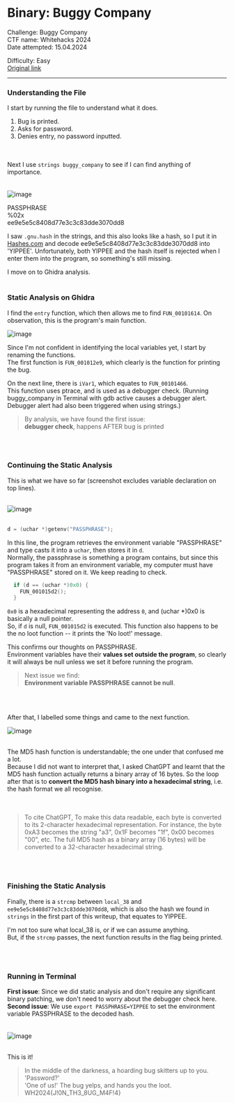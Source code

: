 # Binary: Buggy Company
Challenge: Buggy Company  
CTF name: Whitehacks 2024  
Date attempted: 15.04.2024  

Difficulty: Easy  
[Original link](https://whitehacks.computing.smu.edu.sg/)

<hr>

### Understanding the File
I start by running the file to understand what it does.  
1. Bug is printed.
2. Asks for password.
3. Denies entry, no password inputted.

<br><br>
Next I use `strings buggy_company` to see if I can find anything of importance.  
<br><br>
![image](https://github.com/lre72/writeups/assets/136733873/2b6802bb-2c3a-406f-8c65-1eb8281bd904)

PASSPHRASE  
%02x  
ee9e5e5c8408d77e3c3c83dde3070dd8  

I saw `.gnu.hash` in the strings, and this also looks like a hash, so I put it in [Hashes.com](https://hashes.com/en/decrypt/hash) and
decode ee9e5e5c8408d77e3c3c83dde3070dd8 into 'YIPPEE'.  Unfortunately, both YIPPEE and the hash itself is rejected when I enter them
into the program, so something's still missing.  

I move on to Ghidra analysis.
<br><br>


### Static Analysis on Ghidra
I find the `entry` function, which then allows me to find `FUN_00101614`. On observation, this is the program's main function.  

![image](https://github.com/lre72/writeups/assets/136733873/f7b37998-274b-469b-ba94-d7bfcb3cb92f)
  
Since I'm not confident in identifying the local variables yet, I start by renaming the functions.  
The first function is `FUN_001012e9`, which clearly is the function for printing the bug.  

On the next line, there is `iVar1`, which equates to `FUN_00101466`.  
This function uses ptrace, and is used as a debugger check. (Running buggy_company in Terminal with gdb active causes a debugger
alert. Debugger alert had also been triggered when using strings.)  

> By analysis, we have found the first issue:  
> **debugger check**, happens AFTER bug is printed

<br><br>
### Continuing the Static Analysis
This is what we have so far (screenshot excludes variable declaration on top lines).
<br><br>

![image](https://github.com/lre72/writeups/assets/136733873/ed21b800-ef6f-475f-8203-2adeb88092b9)
<br><br>

```c
d = (uchar *)getenv("PASSPHRASE");
```
  
In this line, the program retrieves the environment variable "PASSPHRASE" and type casts it into a `uchar`, then stores it in `d`.  
Normally, the passphrase is something a program contains, but since this program takes it from an environment variable, my computer
must have "PASSPHRASE" stored on it. We keep reading to check.  

```c
  if (d == (uchar *)0x0) {
    FUN_001015d2();
  }
```

`0x0` is a hexadecimal representing the address `0`, and (uchar *)0x0 is basically a null pointer.  
So, if `d` is null, `FUN_001015d2` is executed. This function also happens to be the no loot function -- it prints the 'No loot!' message.  

This confirms our thoughts on PASSPHRASE.  
Environment variables have their **values set outside the program**, so clearly it will always be null unless we set it before running
the program.

> Next issue we find:  
> **Environment variable PASSPHRASE cannot be null**.

<br><br>

After that, I labelled some things and came to the next function.  

![image](https://github.com/lre72/writeups/assets/136733873/47447f3d-d636-4c2e-9d06-dd5d8dc3d9cc)
<br><br>

The MD5 hash function is understandable; the one under that confused me a lot.  
Because I did not want to interpret that, I asked ChatGPT and learnt that the MD5 hash function actually returns a binary array of 16 bytes.
So the loop after that is to **convert the MD5 hash binary into a hexadecimal string**, i.e. the hash format we all recognise.  
<br><br>

> To cite ChatGPT,
> To make this data readable, each byte is converted to its 2-character hexadecimal representation.
For instance, the byte 0xA3 becomes the string "a3", 0x1F becomes "1f", 0x00 becomes "00", etc.
The full MD5 hash as a binary array (16 bytes) will be converted to a 32-character hexadecimal string.  

<br><br>

### Finishing the Static Analysis
Finally, there is a `strcmp` between `local_38` and `ee9e5e5c8408d77e3c3c83dde3070dd8`, which is also the hash we found in 
`strings` in the first part of this writeup, that equates to YIPPEE.  

I'm not too sure what local_38 is, or if we can assume anything.  
But, if the `strcmp` passes, the next function results in the flag being printed.

<br><br>

### Running in Terminal
**First issue**: Since we did static analysis and don't require any significant binary patching, we don't need to
worry about the debugger check here.  
**Second issue**: We use `export PASSPHRASE=YIPPEE` to set the environment variable PASSPHRASE to the decoded hash.  
<br><br>
![image](https://github.com/lre72/writeups/assets/136733873/2e145257-3038-4bd9-bb43-139b638d3890)
<br><br>

This is it!  
> In the middle of the darkness, a hoarding bug skitters up to you. 'Password?'  
> 'One of us!' The bug yelps, and hands you the loot.  
> WH2024{J!0N_TH3_8UG_M4F!4}

